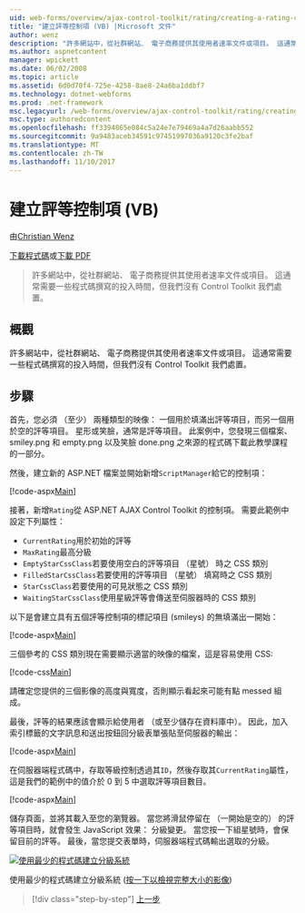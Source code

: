 ```yaml
---
uid: web-forms/overview/ajax-control-toolkit/rating/creating-a-rating-control-vb
title: "建立評等控制項 (VB) |Microsoft 文件"
author: wenz
description: "許多網站中，從社群網站、 電子商務提供其使用者速率文件或項目。 這通常需要一些程式碼撰寫的投入時間，但我們沒有..."
ms.author: aspnetcontent
manager: wpickett
ms.date: 06/02/2008
ms.topic: article
ms.assetid: 6d0d70f4-725e-4258-8ae8-24a6ba1ddbf7
ms.technology: dotnet-webforms
ms.prod: .net-framework
msc.legacyurl: /web-forms/overview/ajax-control-toolkit/rating/creating-a-rating-control-vb
msc.type: authoredcontent
ms.openlocfilehash: ff3394865e084c5a24e7e79469a4a7d26aabb552
ms.sourcegitcommit: 9a9483aceb34591c97451997036a9120c3fe2baf
ms.translationtype: MT
ms.contentlocale: zh-TW
ms.lasthandoff: 11/10/2017
---
```

<a name="creating-a-rating-control-vb"></a>建立評等控制項 (VB)
====================
由[Christian Wenz](https://github.com/wenz)

[下載程式碼](http://download.microsoft.com/download/9/3/f/93f8daea-bebd-4821-833b-95205389c7d0/rating0.vb.zip)或[下載 PDF](http://download.microsoft.com/download/2/d/c/2dc10e34-6983-41d4-9c08-f78f5387d32b/rating0VB.pdf)

> 許多網站中，從社群網站、 電子商務提供其使用者速率文件或項目。 這通常需要一些程式碼撰寫的投入時間，但我們沒有 Control Toolkit 我們處置。


## <a name="overview"></a>概觀

許多網站中，從社群網站、 電子商務提供其使用者速率文件或項目。 這通常需要一些程式碼撰寫的投入時間，但我們沒有 Control Toolkit 我們處置。

## <a name="steps"></a>步驟

首先，您必須 （至少） 兩種類型的映像： 一個用於填滿出評等項目，而另一個用於空的評等項目。 星形或笑臉，通常是評等項目。 此案例中，您發現三個檔案、 smiley.png 和 empty.png 以及笑臉 done.png 之來源的程式碼下載此教學課程的一部分。

然後，建立新的 ASP.NET 檔案並開始新增`ScriptManager`給它的控制項：

[!code-aspx[Main](creating-a-rating-control-vb/samples/sample1.aspx)]

接著，新增`Rating`從 ASP.NET AJAX Control Toolkit 的控制項。 需要此範例中設定下列屬性：

- `CurrentRating`用於初始的評等
- `MaxRating`最高分級
- `EmptyStarCssClass`若要使用空白的評等項目 （星號） 時之 CSS 類別
- `FilledStarCssClass`若要使用的評等項目 （星號） 填寫時之 CSS 類別
- `StarCssClass`若要使用的可見狀態之 CSS 類別
- `WaitingStarCssClass`使用星級評等會傳送至伺服器時的 CSS 類別

以下是會建立具有五個評等控制項的標記項目 (smileys) 的無填滿出一開始：

[!code-aspx[Main](creating-a-rating-control-vb/samples/sample2.aspx)]

三個參考的 CSS 類別現在需要顯示適當的映像的檔案，這是容易使用 CSS:

[!code-css[Main](creating-a-rating-control-vb/samples/sample3.css)]

請確定您提供的三個影像的高度與寬度，否則顯示看起來可能有點 messed 組成。

最後，評等的結果應該會顯示給使用者 （或至少儲存在資料庫中）。 因此，加入索引標籤的文字訊息和送出按鈕回分級表單張貼至伺服器的輸出：

[!code-aspx[Main](creating-a-rating-control-vb/samples/sample4.aspx)]

在伺服器端程式碼中，存取等級控制透過其`ID`，然後存取其`CurrentRating`屬性，這是我們的範例中的值介於 0 到 5 中選取評等項目數目。

[!code-aspx[Main](creating-a-rating-control-vb/samples/sample5.aspx)]

儲存頁面，並將其載入至您的瀏覽器。 當您將滑鼠停留在 （一開始是空的） 的評等項目時，就會發生 JavaScript 效果： 分級變更。 當您按一下組星號時，會保留目前的評等。 最後，當您提交表單時，伺服器端程式碼輸出選取的分級。


[![使用最少的程式碼建立分級系統](creating-a-rating-control-vb/_static/image2.png)](creating-a-rating-control-vb/_static/image1.png)

使用最少的程式碼建立分級系統 ([按一下以檢視完整大小的影像](creating-a-rating-control-vb/_static/image3.png))

>[!div class="step-by-step"]
[上一步](creating-a-rating-control-cs.md)

